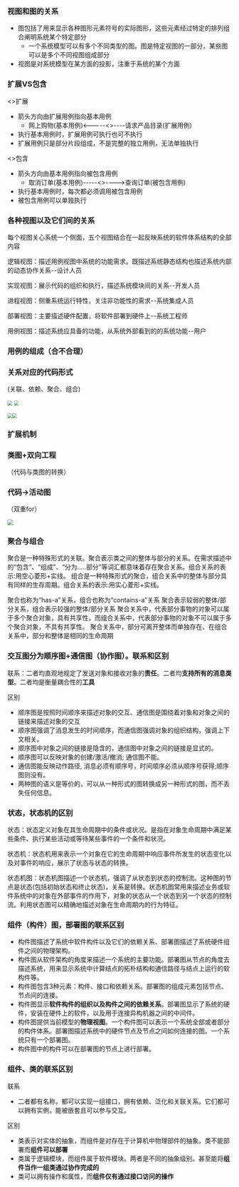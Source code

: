 ### 视图和图的关系

* 图包括了用来显示各种图形元素符号的实际图形，这些元素经过特定的排列组合阐明系统某个特定部分
  * 一个系统模型可以有多个不同类型的图。图是特定视图的一部分，某些图可以是多个不同视图组成部分
* 视图是对系统模型在某方面的投影，注重于系统的某个方面



### 扩展VS包含

<<extend>>扩展

- 箭头方向由扩展用例指向基本用例
  - 网上购物(基本用例)<-----<<extend>>----请求产品目录(扩展用例)
- 执行基本用例时，扩展用例可执行也可不执行
- 扩展用例只是部分片段组成，不是完整的独立用例，无法单独执行

<<include>>包含

- 箭头方向由基本用例指向被包含用例   
  - 取消订单(基本用例)-----<<include>>---->查询订单(被包含用例)
- 执行基本用例时，每次都必须调用被包含用例
- 被包含用例可以单独执行



### 各种视图以及它们间的关系

每个视图关心系统一个侧面，五个视图结合在一起反映系统的软件体系结构的全部内容

逻辑视图：描述用例视图中系统的功能需求。既描述系统静态结构也描述系统内部的动态协作关系--设计人员

实现视图：展示代码的组织和执行，描述系统模块间的关系--开发人员

进程视图：侧重系统运行特性，关注非功能性的需求--系统集成人员

部署视图：主要描述硬件配置，将软件部署到硬件上--系统工程师

用例视图：描述系统应具备的功能，从系统外部看到的的系统功能--用户



### 用例的组成（合不合理）



### 关系对应的代码形式

(关联、依赖、聚合、组合)

<img src="img/image-20230102130907732.png" style="zoom:67%;" />

<img src="img/image-20230102131122122.png" style="zoom:67%;" />

<img src="img/image-20230102131156926.png"  style="zoom:67%;" /><img src="img/image-20230102131219533.png"  style="zoom:67%;" />



### 扩展机制



### 类图+**双向工程**

（代码与类图的转换）



### 代码->活动图

（双重for）

<img src="img/image-20230102130202720.png"  style="zoom:80%;" />

### 聚合与组合

聚合是一种特殊形式的关联。聚合表示类之间的整体与部分的关系。在需求描述中的“包含”、“组成”、“分为.....部分”等词汇都意味着存在聚合关系。组合关系的表示:用空心菱形+实线。
组合是一种特殊形式的聚合，组合关系中的整体与部分具有同样的生存周期。组合关系的表示:用实心菱形+实线。

聚合也称为“has-a”关系，组合也称为“contains-a”关系
聚合表示较弱的整体/部分关系，组合表示较强的整体/部分关系
聚合关系中，代表部分事物的对象可以属于多个聚合对象，具有共享性，而组合关系中，代表部分事物的对象不可以属于多个聚合对象，不具有共享性。
聚合关系中，部分可离开整体而单独存在、在组合关系中，部分和整体是相同的生命周期



### 交互图分为顺序图+通信图（协作图）。联系和区别

联系：二者均直观地规定了发送对象和接收对象的**责任**。二者均**支持所有的消息类型**。二者均是衡量耦合性的**工具**

区别

* 顺序图是按照时间顺序来描述对象的交互、通信图是围绕着对象和对象之间的链接来描述对象的交互
* 顺序图强调了消息发生的时间顺序，而通信图强调对象的组织结构，强调上下文相关。
* 顺序图中对象之间的链接是隐含的，通信图中对象之间的链接是显式的。
* 顺序图可以反映对象的创建/激活/撤消; 通信图不能。
* 通信图能反映动作路径, 消息必须有顺序号，时间顺序必须从顺序号获得;顺序图则没有。
* 两种图的语义是等价的，可以从一种形式的图转换成另一种形式的图，而不丢失任何信息。



### 状态，状态机的区别

状态：状态定义对象在其生命周期中的条件或状况。是指在对象生命周期中满足某些条件、执行某些活动或等待某些事件的一个条件和状况。

状态机：状态机用来表示一个对象在它的生命周期中响应事件所发生的状态变化以及对事件的响应，展示了状态与状态的转换。

状态机图：状态机图描述一个状态机，强调了从状态到状态的控制流。这种图的节点是状态(包括初始状态和终止状态)，关系是转换。状态机图常用来描述业务或软件系统中的对象在外部事件的作用下，对象的状态从一个状态到另一个状态的控制流。利用状态图可以精确地描述对象在生命周期内的行为特征。



### 组件（构件）图，部署图的联系区别

- 构件图描述了系统中软件构件以及它们的依赖关系、部署图描述了系统硬件组件之间的物理架构。
- 构件图从软件架构的角度来描述一个系统的主要功能。部署图从节点的角度去描述系统，用来显示系统中计算结点的拓朴结构和通信路径与结点上运行的软构件等。
- 构件图包含3种元素：构件、接口和依赖关系。部署图的组成元素包括节点、节点间的连接。
- 构件图显示**软件构件的组织以及构件之间的依赖关系**。部署图显示了系统的硬件，安装在硬件上的软件，以及用于连接异构机器之间的中间件。
- 构件图提供当前模型的**物理视图**。一个构件图可以表示一个系统全部或者部分的构件体系。部署图描述系统中的硬件节点及节点之间如何连接的图。一个系统只有一个部署图。
- 构件图中的构件可以在部署图的节点上进行部署。





### 组件、类的联系区别

联系

* 二者都有名称，都可以实现一组接口，拥有依赖、泛化和关联关系。它们都可以拥有实例，能被嵌套且可以参与交互。

区别

* 类表示对实体的抽象，而组件是对存在于计算机中物理部件的抽象。类不能部署而**组件可以部署**
* 类属于逻辑模块，而组件属于软件模块。两者是不同的抽象级别。甚至能将**组件当作一组类通过协作完成的**
* 类可以拥有操作和属性，而**组件仅有通过接口访问的操作**


